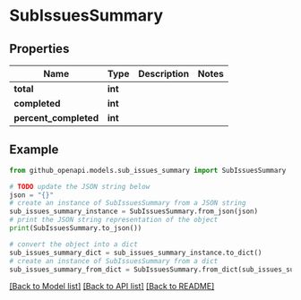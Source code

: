 # SubIssuesSummary


## Properties

Name | Type | Description | Notes
------------ | ------------- | ------------- | -------------
**total** | **int** |  | 
**completed** | **int** |  | 
**percent_completed** | **int** |  | 

## Example

```python
from github_openapi.models.sub_issues_summary import SubIssuesSummary

# TODO update the JSON string below
json = "{}"
# create an instance of SubIssuesSummary from a JSON string
sub_issues_summary_instance = SubIssuesSummary.from_json(json)
# print the JSON string representation of the object
print(SubIssuesSummary.to_json())

# convert the object into a dict
sub_issues_summary_dict = sub_issues_summary_instance.to_dict()
# create an instance of SubIssuesSummary from a dict
sub_issues_summary_from_dict = SubIssuesSummary.from_dict(sub_issues_summary_dict)
```
[[Back to Model list]](../README.md#documentation-for-models) [[Back to API list]](../README.md#documentation-for-api-endpoints) [[Back to README]](../README.md)



